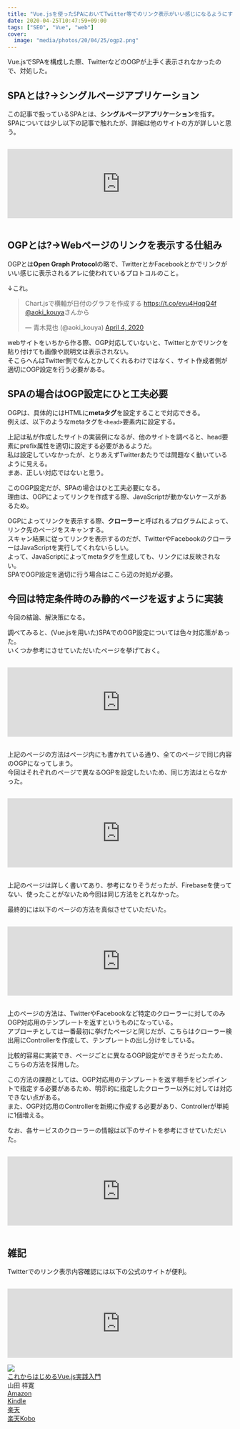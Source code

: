 ```yaml
---
title: "Vue.jsを使ったSPAにおいてTwitter等でのリンク表示がいい感じになるようにする"
date: 2020-04-25T10:47:59+09:00
tags: ["SEO", "Vue", "web"]
cover:
  image: "media/photos/20/04/25/ogp2.png"
---
```


Vue.jsでSPAを構成した際、TwitterなどのOGPが上手く表示されなかったので、対処した。

## SPAとは?→シングルページアプリケーション

この記事で扱っているSPAとは、**シングルページアプリケーション**を指す。  
SPAについては少し以下の記事で触れたが、詳細は他のサイトの方が詳しいと思う。

<iframe class="hatenablogcard" style="width:100%;height:155px;margin:15px 0;max-width:680px;" title="Laravel+Vue.jsでSPA(シングルページアプリケーション)を作成した" src="https://hatenablog-parts.com/embed?url=https://kouya17.com/posts/20/" frameborder="0" scrolling="no"></iframe>

## OGPとは?→Webページのリンクを表示する仕組み

OGPとは**Open Graph Protocol**の略で、TwitterとかFacebookとかでリンクがいい感じに表示されるアレに使われているプロトコルのこと。

↓これ。

<blockquote class="twitter-tweet"><p lang="ja" dir="ltr">Chart.jsで横軸が日付のグラフを作成する <a href="https://t.co/evu4HqqQ4f">https://t.co/evu4HqqQ4f</a> <a href="https://twitter.com/aoki_kouya?ref_src=twsrc%5Etfw">@aoki_kouya</a>さんから</p>&mdash; 青木晃也 (@aoki_kouya) <a href="https://twitter.com/aoki_kouya/status/1246469307296444416?ref_src=twsrc%5Etfw">April 4, 2020</a></blockquote> <script async src="https://platform.twitter.com/widgets.js" charset="utf-8"></script>

webサイトをいちから作る際、OGP対応していないと、Twitterとかでリンクを貼り付けても画像や説明文は表示されない。  
そこらへんはTwitter側でなんとかしてくれるわけではなく、サイト作成者側が適切にOGP設定を行う必要がある。

## SPAの場合はOGP設定にひと工夫必要

OGPは、具体的にはHTMLに**metaタグ**を設定することで対応できる。  
例えば、以下のようなmetaタグを`<head>`要素内に設定する。

<script src="https://gist.github.com/kouya17/88cc2ce285fb318e97e5ae85578fe7bd.js"></script>

上記は私が作成したサイトの実装例になるが、他のサイトを調べると、head要素にprefix属性を適切に設定する必要があるようだ。  
私は設定していなかったが、とりあえずTwitterあたりでは問題なく動いているように見える。  
まあ、正しい対応ではないと思う。

このOGP設定だが、SPAの場合はひと工夫必要になる。  
理由は、OGPによってリンクを作成する際、JavaScriptが動かないケースがあるため。

OGPによってリンクを表示する際、**クローラー**と呼ばれるプログラムによって、リンク先のページをスキャンする。  
スキャン結果に従ってリンクを表示するのだが、TwitterやFacebookのクローラーはJavaScriptを実行してくれないらしい。  
よって、JavaScriptによってmetaタグを生成しても、リンクには反映されない。  
SPAでOGP設定を適切に行う場合はここら辺の対処が必要。

## 今回は特定条件時のみ静的ページを返すように実装

今回の結論、解決策になる。

調べてみると、(Vue.jsを用いた)SPAでのOGP設定については色々対応策があった。  
いくつか参考にさせていただいたページを挙げておく。

<iframe class="hatenablogcard" style="width:100%;height:155px;margin:15px 0;max-width:680px;" title="Vue.jsで静的にOGP対応する - Qiita" src="https://hatenablog-parts.com/embed?url=https://qiita.com/rotelstift/items/f7dad19177d30714dcfa" frameborder="0" scrolling="no"></iframe>

上記のページの方法はページ内にも書かれている通り、全てのページで同じ内容のOGPになってしまう。  
今回はそれぞれのページで異なるOGPを設定したいため、同じ方法はとらなかった。

<iframe class="hatenablogcard" style="width:100%;height:155px;margin:15px 0;max-width:680px;" title="SNS映えするWebアプリを...！FirebaseとVue.jsでSPAのOGP画像の動的生成をやってみたら案外楽だった - Qiita" src="https://hatenablog-parts.com/embed?url=https://qiita.com/yuneco/items/5e526464939082862f5d" frameborder="0" scrolling="no"></iframe>

上記のページは詳しく書いてあり、参考になりそうだったが、Firebaseを使ってない、使ったことがないため今回は同じ方法をとれなかった。

最終的には以下のページの方法を真似させていただいた。

<iframe class="hatenablogcard" style="width:100%;height:155px;margin:15px 0;max-width:680px;" title="SPAでのOGP設定と表示方法 - inokawablog" src="https://hatenablog-parts.com/embed?url=https://inokawablog.org/code/spa-ogp/" frameborder="0" scrolling="no"></iframe>

上のページの方法は、TwitterやFacebookなど特定のクローラーに対してのみOGP対応用のテンプレートを返すというものになっている。  
アプローチとしては一番最初に挙げたページと同じだが、こちらはクローラー検出用にControllerを作成して、テンプレートの出し分けをしている。

比較的容易に実装でき、ページごとに異なるOGP設定ができそうだったため、こちらの方法を採用した。

この方法の課題としては、OGP対応用のテンプレートを返す相手をピンポイントで指定する必要があるため、明示的に指定したクローラー以外に対しては対応できない点がある。  
また、OGP対応用のControllerを新規に作成する必要があり、Controllerが単純に1個増える。

なお、各サービスのクローラーの情報は以下のサイトを参考にさせていただいた。

<iframe class="hatenablogcard" style="width:100%;height:155px;margin:15px 0;max-width:680px;" title="OGP取得用クローラのユーザーエージェントを、TwitterやLINEなど8サービスで調べてみた - Crieit" src="https://hatenablog-parts.com/embed?url=https://crieit.net/posts/OGP-Twitter-LINE-8" frameborder="0" scrolling="no"></iframe>

## 雑記

Twitterでのリンク表示内容確認には以下の公式のサイトが便利。

<iframe class="hatenablogcard" style="width:100%;height:155px;margin:15px 0;max-width:680px;" title="Card Validator | Twitter Developers" src="https://hatenablog-parts.com/embed?url=https://cards-dev.twitter.com/validator" frameborder="0" scrolling="no"></iframe>

<div class="kattene">
    <div class="kattene__imgpart"><a target="_blank" rel="noopener" href="https://www.amazon.co.jp/gp/product/4815601828/ref=as_li_tl?ie=UTF8&camp=247&creative=1211&creativeASIN=4815601828&linkCode=as2&tag=kouya17-22&linkId=47dcceebe3e89e107ae3d6a7f7584b95"><img src="https://ws-fe.amazon-adsystem.com/widgets/q?_encoding=UTF8&MarketPlace=JP&ASIN=4815601828&ServiceVersion=20070822&ID=AsinImage&WS=1&Format=_SL160_&tag=kouya17-22"></a></div>
    <div class="kattene__infopart">
      <div class="kattene__title"><a target="_blank" rel="noopener" href="https://www.amazon.co.jp/gp/product/4815601828/ref=as_li_tl?ie=UTF8&camp=247&creative=1211&creativeASIN=4815601828&linkCode=as2&tag=kouya17-22&linkId=47dcceebe3e89e107ae3d6a7f7584b95">これからはじめるVue.js実践入門</a></div>
      <div class="kattene__description">山田 祥寛</div>
      <div class="kattene__btns __four">
        <div><a class="kattene__btn __orange" target="_blank" rel="noopener" href="https://www.amazon.co.jp/gp/product/4815601828/ref=as_li_tl?ie=UTF8&camp=247&creative=1211&creativeASIN=4815601828&linkCode=as2&tag=kouya17-22&linkId=47dcceebe3e89e107ae3d6a7f7584b95">Amazon</a></div>
        <div><a class="kattene__btn __blue" target="_blank" rel="noopener" href="https://www.amazon.co.jp/gp/product/B07WVXRNH3/ref=as_li_tl?ie=UTF8&camp=247&creative=1211&creativeASIN=B07WVXRNH3&linkCode=as2&tag=kouya17-22&linkId=3d903963bc246455fcf421d63d5e75bb">Kindle</a></div>
        <div><a class="kattene__btn __red" target="_blank" rel="noopener" href="https://hb.afl.rakuten.co.jp/ichiba/1585b2d3.e3af76f2.1585b2d4.494d3f80/?pc=https%3A%2F%2Fitem.rakuten.co.jp%2Fbook%2F15937011%2F&link_type=hybrid_url&ut=eyJwYWdlIjoiaXRlbSIsInR5cGUiOiJoeWJyaWRfdXJsIiwic2l6ZSI6IjI0MHgyNDAiLCJuYW0iOjEsIm5hbXAiOiJyaWdodCIsImNvbSI6MSwiY29tcCI6ImxlZnQiLCJwcmljZSI6MSwiYm9yIjoxLCJjb2wiOjAsImJidG4iOjEsInByb2QiOjB9">楽天</a></div>
        <div><a class="kattene__btn __green" target="_blank" rel="noopener" href="https://hb.afl.rakuten.co.jp/ichiba/1592b466.7f5ea7c8.1592b467.70471b78/?pc=https%3A%2F%2Fitem.rakuten.co.jp%2Frakutenkobo-ebooks%2Ff820f0f6c58739e585c2aaf712e5d6a0%2F&link_type=hybrid_url&ut=eyJwYWdlIjoiaXRlbSIsInR5cGUiOiJoeWJyaWRfdXJsIiwic2l6ZSI6IjI0MHgyNDAiLCJuYW0iOjEsIm5hbXAiOiJyaWdodCIsImNvbSI6MSwiY29tcCI6ImxlZnQiLCJwcmljZSI6MSwiYm9yIjoxLCJjb2wiOjAsImJidG4iOjEsInByb2QiOjB9">楽天Kobo</a></div>
      </div>
    </div>
</div>
